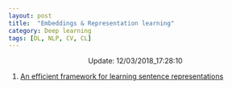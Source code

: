 ```yaml
---
layout: post
title:  "Embeddings & Representation learning"
category: Deep learning
tags: [DL, NLP, CV, CL]
---
```






<center> Update: 12/03/2018_17:28:10</center>

  	
1. [ An efficient framework for learning sentence representations](https://rawgit.com/elbayadm/PaperNotes/master/notes/embeddings/2018-An-efficient-framework-for-learning-sentence-representations.html)

